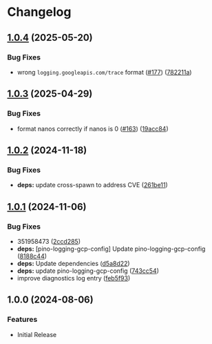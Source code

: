 # Changelog
<!-- markdownlint-disable -->

## [1.0.4](https://github.com/GoogleCloudPlatform/cloud-solutions/compare/pino-logging-gcp-config-v1.0.3...pino-logging-gcp-config-v1.0.4) (2025-05-20)


### Bug Fixes

* wrong `logging.googleapis.com/trace` format ([#177](https://github.com/GoogleCloudPlatform/cloud-solutions/issues/177)) ([782211a](https://github.com/GoogleCloudPlatform/cloud-solutions/commit/782211a58e22447cf61be8edf789d2cad0471649))

## [1.0.3](https://github.com/GoogleCloudPlatform/cloud-solutions/compare/pino-logging-gcp-config-v1.0.2...pino-logging-gcp-config-v1.0.3) (2025-04-29)


### Bug Fixes

* format nanos correctly if nanos is 0 ([#163](https://github.com/GoogleCloudPlatform/cloud-solutions/issues/163)) ([19acc84](https://github.com/GoogleCloudPlatform/cloud-solutions/commit/19acc8438b5f433ab3b8b82bec6741d1920a23f6))

## [1.0.2](https://github.com/GoogleCloudPlatform/cloud-solutions/compare/pino-logging-gcp-config-v1.0.1...pino-logging-gcp-config-v1.0.2) (2024-11-18)


### Bug Fixes

* **deps:** update cross-spawn to address CVE ([261be11](https://github.com/GoogleCloudPlatform/cloud-solutions/commit/261be1157445d188e5eb48ae30b0196bde180757))

## [1.0.1](https://github.com/GoogleCloudPlatform/cloud-solutions/compare/pino-logging-gcp-config-v1.0.0...pino-logging-gcp-config-v1.0.1) (2024-11-06)


### Bug Fixes

* 351958473 ([2ccd285](https://github.com/GoogleCloudPlatform/cloud-solutions/commit/2ccd2858e6fef6da828a705d264eb6e81d3bd4ef))
* **deps:** [pino-logging-gcp-config] Update pino-logging-gcp-config ([8188c44](https://github.com/GoogleCloudPlatform/cloud-solutions/commit/8188c44966c14217100ecf1a905dd6f8b08d6bfd))
* **deps:** Update dependencies ([d5a8d22](https://github.com/GoogleCloudPlatform/cloud-solutions/commit/d5a8d22769796e90d67ddcc0477c206d12abcbf7))
* **deps:** update pino-logging-gcp-config ([743cc54](https://github.com/GoogleCloudPlatform/cloud-solutions/commit/743cc54f76e5991be846be3cabb56b5b43365855))
* improve diagnostics log entry ([feb5f93](https://github.com/GoogleCloudPlatform/cloud-solutions/commit/feb5f9399dc31868cf57d812fbbe845849fa7240))

## 1.0.0 (2024-08-06)


### Features

* Initial Release

<!-- markdownlint-enable -->
